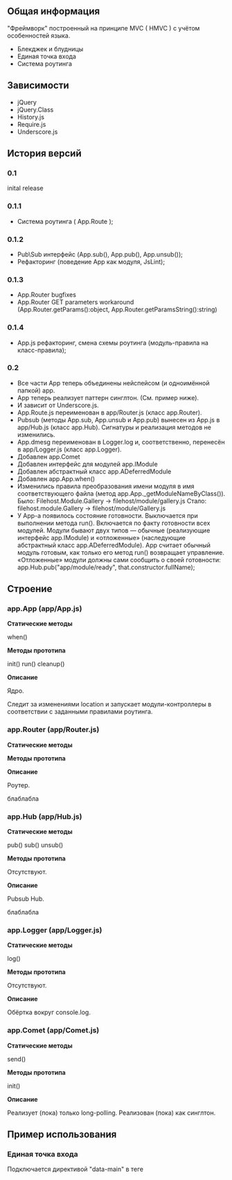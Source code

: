 ## Общая информация

"Фреймворк" построенный на принципе MVC ( HMVC ) с учётом особенностей языка.

* Блекджек и блудницы
* Единая точка входа
* Система роутинга

## Зависимости

* jQuery
* jQuery.Class
* History.js
* Require.js
* Underscore.js

## История версий

### 0.1

inital release

### 0.1.1

* Система роутинга ( App.Route );

### 0.1.2

* Pub\Sub интерфейс  (App.sub(), App.pub(), App.unsub());
* Рефакторинг (поведение App как модуля, JsLint);

### 0.1.3

* App.Router bugfixes
* App.Router GET parameters workaround (App.Router.getParams():object, App.Router.getParamsString():string)

### 0.1.4

* App.js рефакторинг, смена схемы роутинга (модуль-правила на класс-правила);

### 0.2

* Все части App теперь объединены нейспейсом (и одноимённой папкой) app.
* App теперь реализует паттерн синглтон. (См. пример ниже).
* И зависит от Underscore.js.
* App.Route.js переименован в app/Router.js (класс app.Router).
* Pubsub (методы App.sub, App.unsub и App.pub) вынесен из App.js в app/Hub.js (класс app.Hub). Сигнатуры и реализация методов не изменились.
* App.dmesg переименован в Logger.log и, соответственно, перенесён в app/Logger.js (класс app.Logger).
* Добавлен app.Comet
* Добавлен интерфейс для модулей app.IModule
* Добавлен абстрактный класс app.ADeferredModule
* Добавлен app.App.when()
* Изменились правила преобразования имени модуля в имя соответствующего файла (метод app.App._getModuleNameByClass()).
  Было: Filehost.Module.Gallery -> filehost/module/gallery.js
  Стало: filehost.module.Gallery -> filehost/module/Gallery.js 
* У App-а появилось состояние готовности. Выключается при выполнении метода run(). Включается по факту готовности всех модулей.
  Модули бывают двух типов — обычные (реализующие интерфейс app.IModule) и «отложенные» (наследующие абстрактный класс app.ADeferredModule). 
  App считает обычный модуль готовым, как только его метод run() возвращает управление.
  «Отложенные» модули должны сами сообщить о своей готовности: app.Hub.pub("app/module/ready", that.constructor.fullName); 


## Строение

### app.App (app/App.js)

**Статические методы**

when()

**Методы прототипа**

init()
run()
cleanup()

**Описание**

Ядро.

Следит за изменениями location и запускает модули-контроллеры в соответствии с заданными правилами роутинга.

### app.Router (app/Router.js)

**Статические методы**

**Методы прототипа**

**Описание**

Роутер.

блаблабла

### app.Hub (app/Hub.js)

**Статические методы**

pub()
sub()
unsub()

**Методы прототипа**

Отсутствуют.

**Описание**

Pubsub Hub.

блаблабла

### app.Logger (app/Logger.js)

**Статические методы**

log()

**Методы прототипа**

Отсутствуют.

**Описание**

Обёртка вокруг console.log.

### app.Comet (app/Comet.js)

**Статические методы**

send()

**Методы прототипа**

init()

**Описание**

Реализует (пока) только long-polling. Реализован (пока) как синглтон.

## Пример использования

### Единая точка входа

Подключается директивой "data-main" в тeге <script> используемом для require.js

`<script data-main="/js/main" src="/js/require.js"></script>`

Пример содержимого:

``` javascript
    require([ "app/App" ], function(App) {
        // Правила для роутера вида ( Класс (контроллер) : массив правил ). Правила могут быть строкой или регулярным выражением.
        var moduleRoutes = {
            "app.module.Common" : [ /.*/ ],
            "app.module.CategoryList" : [ "product/category/list" ],
            "app.module.CategoryEdit" : [ "product/category/edit" ]
        };

        // Инициализация ядра приложения
        var app = new App.getInstance({
            routes: moduleRoutes,
            baseNamespace: "App"
        });
    
        // Первый запуск ( Последующие сработают автоматически при смене url )
        app.run();
    });
```

### TODO для документации

PUB/SUB
